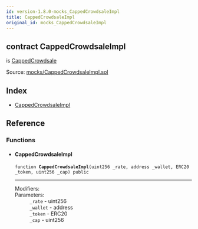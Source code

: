 ```yaml
---
id: version-1.8.0-mocks_CappedCrowdsaleImpl
title: CappedCrowdsaleImpl
original_id: mocks_CappedCrowdsaleImpl
---
```


<div class="contract-doc"><div class="contract"><h2 class="contract-header"><span class="contract-kind">contract</span> CappedCrowdsaleImpl</h2><p class="base-contracts"><span>is</span> <a href="crowdsale_validation_CappedCrowdsale.html">CappedCrowdsale</a></p><div class="source">Source: <a href="https://github.com/OpenZeppelin/zeppelin-solidity/blob/v1.8.0/contracts/mocks/CappedCrowdsaleImpl.sol" target="_blank">mocks/CappedCrowdsaleImpl.sol</a></div></div><div class="index"><h2>Index</h2><ul><li><a href="mocks_CappedCrowdsaleImpl.html#CappedCrowdsaleImpl">CappedCrowdsaleImpl</a></li></ul></div><div class="reference"><h2>Reference</h2><div class="functions"><h3>Functions</h3><ul><li><div class="item function"><span id="CappedCrowdsaleImpl" class="anchor-marker"></span><h4 class="name">CappedCrowdsaleImpl</h4><div class="body"><code class="signature">function <strong>CappedCrowdsaleImpl</strong><span>(uint256 _rate, address _wallet, ERC20 _token, uint256 _cap) </span><span>public </span></code><hr/><dl><dt><span class="label-modifiers">Modifiers:</span></dt><dd></dd><dt><span class="label-parameters">Parameters:</span></dt><dd><div><code>_rate</code> - uint256</div><div><code>_wallet</code> - address</div><div><code>_token</code> - ERC20</div><div><code>_cap</code> - uint256</div></dd></dl></div></div></li></ul></div></div></div>
